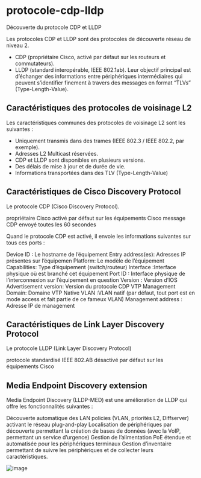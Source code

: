 # protocole-cdp-lldp
Découverte du protocole CDP et LLDP

Les protocoles CDP et LLDP sont des protocoles de découverte réseau de niveau 2.

* CDP (propriétaire Cisco, activé par défaut sur les routeurs et commutateurs).
* LLDP (standard interopérable, IEEE 802.1ab).
Leur objectif principal est d’échanger des informations entre périphériques intermédiaires qui peuvent s’identifier finement à travers des messages en format “TLVs” (Type-Length-Value).

## Caractéristiques des protocoles de voisinage L2
Les caractéristiques communes des protocoles de voisinage L2 sont les suivantes :
* Uniquement transmis dans des trames (IEEE 802.3 / IEEE 802.2, par exemple).
* Adresses L2 Multicast réservées.
* CDP et LLDP sont disponibles en plusieurs versions.
* Des délais de mise à jour et de durée de vie.
* Informations transportées dans des TLV (Type-Length-Value)

## Caractéristiques de Cisco Discovery Protocol
Le protocole CDP (Cisco Discovery Protocol).

propriétaire Cisco
activé par défaut sur les équipements Cisco
message CDP envoyé toutes les 60 secondes

Quand le protocole CDP est activé, il envoie les informations suivantes sur tous ces ports :

Device ID : Le hostname de l’équipement
Entry address(es): Adresses IP présentes sur l’équipemen
Platform: Le modèle de l’équipement
Capabilities: Type d’équipement (switch/routeur)
Interface :Interface physique où est branché cet équipement
Port ID : Interface physique de l’interconnexion sur l’équipement en question
Version : Version d’IOS
Advertisement version: Version du protocole CDP
VTP Management Domain: Domaine VTP
Native VLAN :VLAN natif (par défaut, tout port est en mode access et fait partie de ce fameux VLAN)
Management address : Adresse IP de management


## Caractéristiques de Link Layer Discovery Protocol
Le protocole LLDP (Link Layer Discovery Protocol)

protocole standardisé IEEE 802.AB
désactivé par défaut sur les équipements Cisco

## Media Endpoint Discovery extension
Media Endpoint Discovery (LLDP-MED) est une amélioration de LLDP qui offre les fonctionnalités suivantes :

Découverte automatique des LAN policies (VLAN, priorités L2, Diffserver) activant le réseau plug-and-play
Localisation de périphériques par découverte permettant la création de bases de données (avec la VoIP, permettant un service d’urgence)
Gestion de l’alimentation PoE étendue et automatisée pour les périphériques terminaux
Gestion d’inventaire permettant de suivre les périphériques et de collecter leurs caractéristiques.

![image](https://user-images.githubusercontent.com/83721477/166209710-5136b7e1-36e4-412d-ae56-23aff97d93f4.png)
